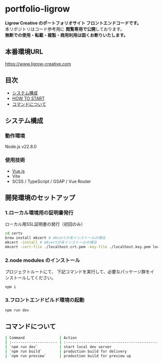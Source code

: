 # portfolio-ligrow

**Ligrow Creative のポートフォリオサイト フロントエンドコードです。**  
本リポジトリはコード参考用に **閲覧専用で公開**しております。  
**無断での使用・転載・複製・商用利用は固くお断りいたします。**

## 本番環境URL  
https://www.ligrow-creative.com

## 目次
- [システム構成](#システム構成)
- [HOW TO START](#how-to-start)
- [コマンドについて](#コマンドについて)

## システム構成

### 動作環境

Node.js v22.8.0

### 使用技術

- [Vue.js](https://ja.vuejs.org/)  
- Vite  
- SCSS / TypeScript / GSAP / Vue Router


## 開発環境のセットアップ

### 1.ローカル環境用の証明書発行

ローカル用SSL証明書の発行（初回のみ）

```bash
cd certs
brew install mkcert # mkcertが未インストールの場合
mkcert -install # mkcertが未インストールの場合
mkcert -cert-file ./localhost.crt.pem -key-file ./localhost.key.pem localhost
```

### 2.node modules のインストール

プロジェクトルートにて、
下記コマンドを実行して、必要なパッケージ群をインストールしてください。

```npm
npm i
```

### 3.フロントエンドビルド環境の起動

```npm
npm run dev
```

## コマンドについて

```bash
| Command                | Action                                           |
| :--------------------- | :----------------------------------------------- |
| `npm run dev`          | start local dev server                           |
| `npm run build`        | production build for delivery                    |
| `npm run preview`      | production build for preview up                  |
```


